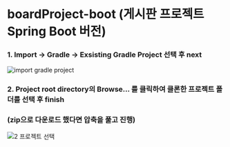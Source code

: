 # boardProject-boot (게시판 프로젝트 Spring Boot 버전)

### 1. Import -> Gradle -> Exsisting Gradle Project 선택 후 next
![import gradle project](https://github.com/Baek-dh/boardproject-boot/assets/53039146/2ebd6d11-ba15-4573-bf74-d60b182d1d49)


### 2. Project root directory의 Browse... 를 클릭하여 클론한 프로젝트 폴더를 선택 후 finish
### (zip으로 다운로드 했다면 압축을 풀고 진행)
![2 프로젝트 선택](https://github.com/Baek-dh/boardproject-boot/assets/53039146/2d6c1f97-8f3e-41b9-9b98-e88c5d3fb921)
